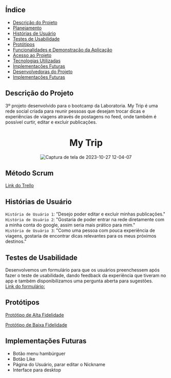 ## Índice

* [Descrição do Projeto](#descrição-do-projeto)
* [Planejamento](#método-scrum)
* [Histórias de Usuário](#histórias-de-usuário)
* [Testes de Usabilidade](#testes-de-usabilidade)
* [Protótipos](#protótipo-de-alta-fidelidade)
* [Funcionalidades e Demonstração da Aplicação](#funcionalidades-e-demosntração-da-aplicação)
* [Acesso ao Projeto](#acesso-ao-projeto)
* [Tecnologias Utilizadas](#tecnologias-utilizadas)
* [Implementações Futuras](#implementações-futuras)
* [Desenvolvedoras do Projeto](#desenvolvedoras-do-projeto)
* [Implementações Futuras](#implementações-futuras)

## Descrição do Projeto
3º projeto desenvolvido para o bootcamp da Laboratoria. My Trip é uma rede social criada para reunir pessoas que desejam trocar dicas e experiências de viagens através de postagens no feed, onde também é possível curtir, editar e excluir publicações. 

<h1 align='center'>My Trip</h1>

<div align='center'>
  
![Captura de tela de 2023-10-27 12-04-07](https://media.giphy.com/media/v1.Y2lkPTc5MGI3NjExMTA5eGZ6anRubW50bXlsYjMyNjNkcnBmaTI5NzdybHd6ajZtOGxhZCZlcD12MV9pbnRlcm5hbF9naWZfYnlfaWQmY3Q9Zw/Ug1pPnbLWTUYLk3PgF/giphy.gif)

</div>

## Método Scrum 
[Link do Trello](https://trello.com/invite/b/GNknWcZf/ATTI7a1d50e0a1b0f2991ddcfe191a42ea4c30D503C0/310-social-network)

## Histórias de Usuário
`História de Usuário 1`: "Desejo poder editar e excluir minhas publicações."<br>
`História de Usuário 2`: "Gostaria de poder entrar na rede diretamente com a minha conta do google, assim seria mais prático para mim."<br>
`História de Usuário 3`: "Como uma pessoa com pouca experiência de viagens, gostaria de encontrar dicas relevantes para os meus próximos destinos."<br>

## Testes de Usabilidade
Desenvolvemos um formulário para que os usuários preenchessem após fazer o teste de usabilidade, dando feedback da experiência que tiveram no app e também disponibilizamos uma pergunta aberta para sugestões.<br>
[Link do formulário:](https://forms.gle/Js8uiRF7yxKxA6Tt9)</p>

## Protótipos
[Protótipo de Alta Fidelidade](https://www.figma.com/proto/K44pKXuVtuTWPo1Vzr4Lix/My-Trip---Prot%C3%B3tipo-de-Alta?page-id=106%3A52&type=design&node-id=127-130&viewport=-139%2C315%2C0.5&t=KJQiy664EHSlTkHH-1&scaling=scale-down&starting-point-node-id=120%3A1746&mode=design)

[Protótipo de Baixa Fidelidade](https://www.canva.com/design/DAFuKjgcZvE/5Kg4SqoEx_7paNjye1Tzng/edit?utm_content=DAFuKjgcZvE&utm_campaign=designshare&utm_medium=link2&utm_source=sharebutton)

## Implementações Futuras

- Botão menu hambúrguer
- Botão Like
- Página do Usuário, parar editar o Nickname
- Interface para desktop
